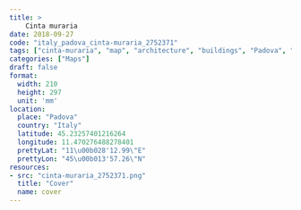 ```yaml
---
title: > 
    Cinta muraria
date: 2018-09-27
code: "italy_padova_cinta-muraria_2752371"
tags: ["cinta-muraria", "map", "architecture", "buildings", "Padova", "Italy"]
categories: ["Maps"]
draft: false
format:
  width: 210
  height: 297
  unit: 'mm'
location:
  place: "Padova"
  country: "Italy"
  latitude: 45.23257401216264
  longitude: 11.470276488278401
  prettyLat: "11\u00b028'12.99\"E"
  prettyLon: "45\u00b013'57.26\"N"
resources:
- src: "cinta-muraria_2752371.png"
  title: "Cover"
  name: cover
---
```

